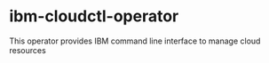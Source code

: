 # ibm-cloudctl-operator
This operator provides IBM command line interface to manage cloud resources
